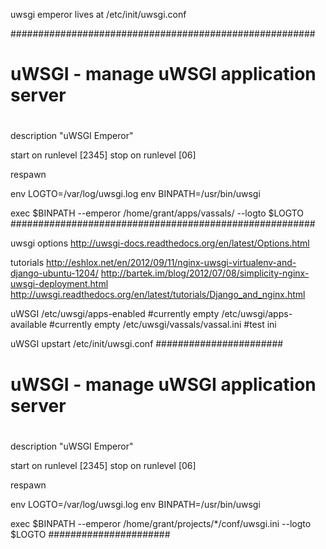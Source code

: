 
uwsgi emperor
lives at /etc/init/uwsgi.conf

#######################################################
# uWSGI - manage uWSGI application server
#

description		"uWSGI Emperor"

start on runlevel [2345]
stop on runlevel [06]

respawn

env LOGTO=/var/log/uwsgi.log
env BINPATH=/usr/bin/uwsgi

exec $BINPATH --emperor /home/grant/apps/vassals/ --logto $LOGTO
#######################################################


uwsgi options
http://uwsgi-docs.readthedocs.org/en/latest/Options.html



tutorials
http://eshlox.net/en/2012/09/11/nginx-uwsgi-virtualenv-and-django-ubuntu-1204/
http://bartek.im/blog/2012/07/08/simplicity-nginx-uwsgi-deployment.html
http://uwsgi.readthedocs.org/en/latest/tutorials/Django_and_nginx.html

uWSGI
/etc/uwsgi/apps-enabled     #currently empty
/etc/uwsgi/apps-available     #currently empty
/etc/uwsgi/vassals/vassal.ini   #test ini

uWSGI upstart
/etc/init/uwsgi.conf
#######################
# uWSGI - manage uWSGI application server
# 

description		"uWSGI Emperor"

start on runlevel [2345]
stop on runlevel [06]

respawn

env LOGTO=/var/log/uwsgi.log
env BINPATH=/usr/bin/uwsgi

exec $BINPATH --emperor /home/grant/projects/*/conf/uwsgi.ini --logto $LOGTO
######################